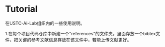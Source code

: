 # Tutorial
在USTC-Ai-Lab组织内的一些使用说明。

1.在每个项目代码仓库中新建一个"references"的文件夹，里面存放一个bibtex文件，把关键的参考文献信息存放在该文件中，若能上传文献更好。
